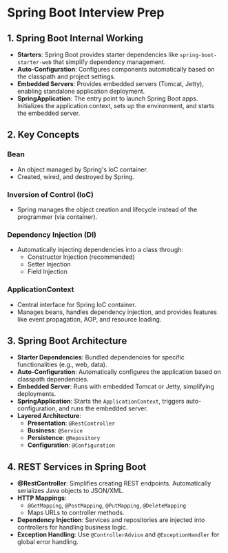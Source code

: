 # Spring Boot Interview Prep

## 1. Spring Boot Internal Working

- **Starters**: Spring Boot provides starter dependencies like `spring-boot-starter-web` that simplify dependency management.
- **Auto-Configuration**: Configures components automatically based on the classpath and project settings.
- **Embedded Servers**: Provides embedded servers (Tomcat, Jetty), enabling standalone application deployment.
- **SpringApplication**: The entry point to launch Spring Boot apps. Initializes the application context, sets up the environment, and starts the embedded server.

## 2. Key Concepts

### Bean
- An object managed by Spring's IoC container.
- Created, wired, and destroyed by Spring.

### Inversion of Control (IoC)
- Spring manages the object creation and lifecycle instead of the programmer (via container).

### Dependency Injection (DI)
- Automatically injecting dependencies into a class through:
  - Constructor Injection (recommended)
  - Setter Injection
  - Field Injection

### ApplicationContext
- Central interface for Spring IoC container.
- Manages beans, handles dependency injection, and provides features like event propagation, AOP, and resource loading.

## 3. Spring Boot Architecture

- **Starter Dependencies**: Bundled dependencies for specific functionalities (e.g., web, data).
- **Auto-Configuration**: Automatically configures the application based on classpath dependencies.
- **Embedded Server**: Runs with embedded Tomcat or Jetty, simplifying deployments.
- **SpringApplication**: Starts the `ApplicationContext`, triggers auto-configuration, and runs the embedded server.
- **Layered Architecture**: 
  - **Presentation**: `@RestController`
  - **Business**: `@Service`
  - **Persistence**: `@Repository`
  - **Configuration**: `@Configuration`

## 4. REST Services in Spring Boot

- **@RestController**: Simplifies creating REST endpoints. Automatically serializes Java objects to JSON/XML.
- **HTTP Mappings**: 
  - `@GetMapping`, `@PostMapping`, `@PutMapping`, `@DeleteMapping`
  - Maps URLs to controller methods.
- **Dependency Injection**: Services and repositories are injected into controllers for handling business logic.
- **Exception Handling**: Use `@ControllerAdvice` and `@ExceptionHandler` for global error handling.

